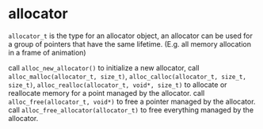 # allocator

```allocator_t``` is the type for an allocator object, an allocator can be used for a group of pointers that have the same lifetime. (E.g. all memory allocation in a frame of animation)

call ```alloc_new_allocator()``` to initialize a new allocator, call ```alloc_malloc(allocator_t, size_t)```, ```alloc_calloc(allocator_t, size_t, size_t)```, ```alloc_realloc(allocator_t, void*, size_t)``` to allocate or reallocate memory for a point managed by the allocator.
call ```alloc_free(allocator_t, void*)``` to free a pointer managed by the allocator.
call ```alloc_free_allocator(allocator_t)``` to free everything managed by the allocator. 
